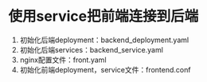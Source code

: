 # 使用service把前端连接到后端
1. 初始化后端deployment：backend_deployment.yaml
2. 初始化后端services：backend_service.yaml
3. nginx配置文件：front.yaml
4. 初始化前端deployment，service文件：frontend.conf